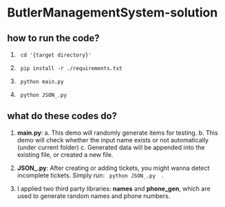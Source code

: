 
# ButlerManagementSystem-solution

## how to run the code?

1. ```  cd '{target directory}'   ```

2. ```  pip install -r ./requirements.txt   ```

3. ```  python main.py   ```

4. ```  python JSON_.py   ```

## what do these codes do?

1. **main.py**: a. This demo will randomly generate items for testing. b. This demo will check whether the input name exists or not automatically (under current folder) c. Generated data will be appended into the existing file, or created a new file.


2. **JSON_.py**: After creating or adding tickets, you might wanna detect incomplete tickets. Simply run:  ```  python JSON_.py   ```.


3. I applied two third party libraries: **names** and **phone_gen**, which are used to generate random names and phone numbers.
